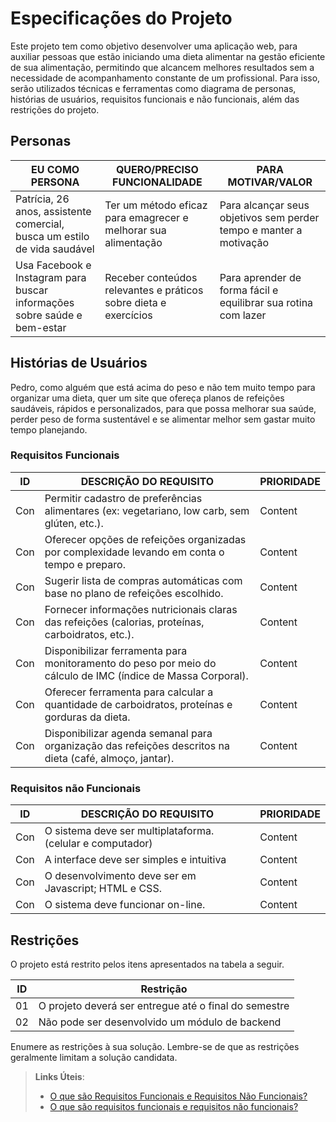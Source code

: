 # Especificações do Projeto

Este projeto tem como objetivo desenvolver uma aplicação web, para auxiliar pessoas que estão iniciando uma dieta alimentar na gestão eficiente de sua alimentação, permitindo que alcancem melhores resultados sem a necessidade de acompanhamento constante de um profissional. Para isso, serão utilizados técnicas e ferramentas como diagrama de personas, histórias de usuários, requisitos funcionais e não funcionais, além das restrições do projeto.

## Personas

| EU COMO PERSONA      | QUERO/PRECISO FUNCIONALIDADE                          | PARA MOTIVAR/VALOR               |
|----------------------|------------------------------------------------------|----------------------------------|
| Patrícia, 26 anos, assistente comercial, busca um estilo de vida saudável | Ter um método eficaz para emagrecer e melhorar sua alimentação | Para alcançar seus objetivos sem perder tempo e manter a motivação |
| Usa Facebook e Instagram para buscar informações sobre saúde e bem-estar | Receber conteúdos relevantes e práticos sobre dieta e exercícios | Para aprender de forma fácil e equilibrar sua rotina com lazer |

## Histórias de Usuários

Pedro, como alguém que está acima do peso e não tem muito tempo para organizar uma dieta, quer um site que ofereça planos de refeições saudáveis, rápidos e personalizados, para que possa melhorar sua saúde, perder peso de forma sustentável e se alimentar melhor sem gastar muito tempo planejando.

### Requisitos Funcionais
 
| ID  | DESCRIÇÃO DO REQUISITO                                                                                      | PRIORIDADE |
| --  | ------------------------------------------------------------------------------------------------------------|----------- |
| Con | Permitir cadastro de preferências alimentares (ex: vegetariano, low carb, sem glúten, etc.).                |Content     |
| Con | Oferecer opções de refeições organizadas por complexidade levando em conta o tempo e preparo.               |Content     |
| Con | Sugerir lista de compras automáticas com base no plano de refeições escolhido.                              |Content     |
| Con | Fornecer informações nutricionais claras das refeições (calorias, proteínas, carboidratos, etc.).           |Content     |
| Con | Disponibilizar ferramenta para monitoramento do peso por meio do cálculo de IMC (índice de Massa Corporal). |Content     |
| Con | Oferecer ferramenta para calcular a quantidade de carboidratos, proteínas e gorduras da dieta.              |Content     |
| Con | Disponibilizar agenda semanal para organização das refeições descritos na dieta (café, almoço, jantar).     |Content     |


### Requisitos não Funcionais

| ID  |       DESCRIÇÃO DO REQUISITO                               | PRIORIDADE |
| --  | ---------------------------------------------------------- |----------- |
| Con | O sistema deve ser multiplataforma. (celular e computador) |Content     |
| Con | A interface deve ser simples e intuitiva                   |Content     |
| Con | O desenvolvimento deve ser em Javascript; HTML e CSS.      |Content     |
| Con | O sistema deve funcionar on-line.                          |Content     |


## Restrições

O projeto está restrito pelos itens apresentados na tabela a seguir.

|ID| Restrição                                             |
|--|-------------------------------------------------------|
|01| O projeto deverá ser entregue até o final do semestre |
|02| Não pode ser desenvolvido um módulo de backend        |


Enumere as restrições à sua solução. Lembre-se de que as restrições geralmente limitam a solução candidata.

> **Links Úteis**:
> - [O que são Requisitos Funcionais e Requisitos Não Funcionais?](https://codificar.com.br/requisitos-funcionais-nao-funcionais/)
> - [O que são requisitos funcionais e requisitos não funcionais?](https://analisederequisitos.com.br/requisitos-funcionais-e-requisitos-nao-funcionais-o-que-sao/)
